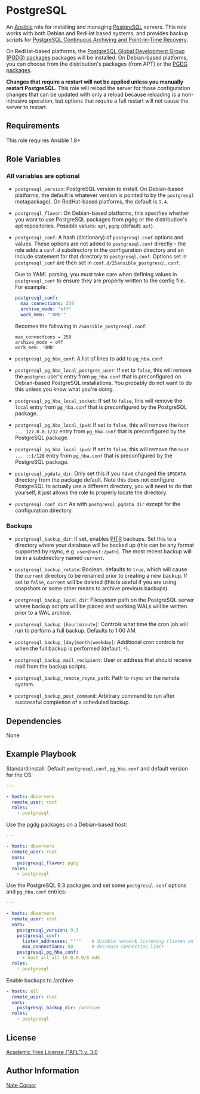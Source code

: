 PostgreSQL
==========

An [Ansible][ansible] role for installing and managing [PostgreSQL][postgresql]
servers. This role works with both Debian and RedHat based systems, and
provides backup scripts for [PostgreSQL Continuous Archiving and Point-in-Time
Recovery][postgresql_pitr].

On RedHat-based platforms, the [PostgreSQL Global Development Group (PGDG)
packages][pgdg_yum] packages will be installed. On Debian-based platforms, you
can choose from the distribution's packages (from APT) or the [PGDG
packages][pgdg_apt].

[ansible]: http://www.ansible.com/
[postgresql]: http://www.postgresql.org/
[postgresql_pitr]: http://www.postgresql.org/docs/9.4/static/continuous-archiving.html
[pgdg_yum]: http://yum.postgresql.org/
[pgdg_apt]: http://apt.postgresql.org/

**Changes that require a restart will not be applied unless you manually
restart PostgreSQL.** This role will reload the server for those configuration
changes that can be updated with only a reload because reloading is a
non-intrusive operation, but options that require a full restart will not cause
the server to restart.

Requirements
------------

This role requires Ansible 1.8+

Role Variables
--------------

### All variables are optional ###

- `postgresql_version`: PostgreSQL version to install. On Debian-based
  platforms, the default is whatever version is pointed to by the `postgresql`
  metapackage). On RedHat-based platforms, the default is `9.4`.

- `postgresql_flavor`: On Debian-based platforms, this specifies whether you
  want to use PostgreSQL packages from pgdg or the distribution's apt
  repositories. Possible values: `apt`, `pgdg` (default: `apt`).

- `postgresql_conf`: A hash (dictionary) of `postgresql.conf` options and
  values. These options are not added to `postgresql.conf` directly - the role
  adds a `conf.d` subdirectory in the configuration directory and an include
  statement for that directory to `postgresql.conf`. Options set in
  `postgresql_conf` are then set in `conf.d/25ansible_postgresql.conf`.

  Due to YAML parsing, you must take care when defining values in
  `postgresql_conf` to ensure they are properly written to the config file. For
  example:

  ```yaml
  postgresql_conf:
    max_connections: 250
    archive_mode: "off"
    work_mem: "'8MB'"
  ```

  Becomes the following in `25ansible_postgresql.conf`:

  ```
  max_connections = 250
  archive_mode = off
  work_mem: '8MB'
  ```

- `postgresql_pg_hba_conf`: A list of lines to add to `pg_hba.conf`

- `postgresql_pg_hba_local_postgres_user`: If set to `false`, this will remove
  the `postgres` user's entry from `pg_hba.conf` that is preconfigured on
  Debian-based PostgreSQL installations. You probably do not want to do this
  unless you know what you're doing.

- `postgresql_pg_hba_local_socket`: If set to `false`, this will remove the
  `local` entry from `pg_hba.conf` that is preconfigured by the PostgreSQL
  package.

- `postgresql_pg_hba_local_ipv4`: If set to `false`, this will remove the `host
  ... 127.0.0.1/32` entry from `pg_hba.conf` that is preconfigured by the
  PostgreSQL package.

- `postgresql_pg_hba_local_ipv6`: If set to `false`, this will remove the `host
  ... ::1/128` entry from `pg_hba.conf` that is preconfigured by the PostgreSQL
  package.

- `postgresql_pgdata_dir`: Only set this if you have changed the `$PGDATA`
  directory from the package default. Note this does not configure PostgreSQL
  to actually use a different directory, you will need to do that yourself, it
  just allows the role to properly locate the directory.

- `postgresql_conf_dir`: As with `postgresql_pgdata_dir` except for the
  configuration directory.

### Backups ###

- `postgresql_backup_dir`: If set, enables [PITR][postgresql_pitr] backups. Set
  this to a directory where your database will be backed up (this can be any
  format supported by rsync, e.g. `user@host:/path`). The most recent backup
  will be in a subdirectory named `current`.

- `postgresql_backup_rotate`: Boolean, defaults to `true`, which will cause the
  `current` directory to be renamed prior to creating a new backup. If set to
  `false`, `current` will be deleted (this is useful if you are using snapshots
  or some other means to archive previous backups).

- `postgresql_backup_local_dir`: Filesystem path on the PostgreSQL server where
  backup scripts will be placed and working WALs will be written prior to a WAL
  archive.

- `postgresql_backup_[hour|minute]`: Controls what time the cron job will run
  to perform a full backup. Defaults to 1:00 AM.

- `postgresql_backup_[day|month|weekday]`: Additional cron controls for when
  the full backup is performed (default: `*`).

- `postgresql_backup_mail_recipient`: User or address that should receive mail
  from the backup scripts.

- `postgresql_backup_remote_rsync_path`: Path to `rsync` on the remote system.

- `postgresql_backup_post_command`: Arbitrary command to run after successful
  completion of a scheduled backup.

Dependencies
------------

None

Example Playbook
----------------

Standard install: Default `postgresql.conf`, `pg_hba.conf` and default version
for the OS:

```yaml
---

- hosts: dbservers
  remote_user: root
  roles:
    - postgresql
```

Use the pgdg packages on a Debian-based host:

```yaml
---

- hosts: dbservers
  remote_user: root
  vars:
    postgresql_flavor: pgdg
  roles:
    - postgresql
```

Use the PostgreSQL 9.3 packages and set some `postgresql.conf` options and
`pg_hba.conf` entries:

```yaml
---

- hosts: dbservers
  remote_user: root
  vars:
    postgresql_version: 9.3
    postgresql_conf:
      listen_addresses: "''"    # disable network listening (listen on unix socket only)
      max_connections: 50       # decrease connection limit
    postgresql_pg_hba_conf:
      - host all all 10.0.0.0/8 md5
  roles:
    - postgresql
```

Enable backups to /archive

```yaml
- hosts: all
  remote_user: root
  vars:
    postgresql_backup_dir: /archive
  roles:
    - postgresql
```

License
-------

[Academic Free License ("AFL") v. 3.0][afl]

[afl]: http://opensource.org/licenses/AFL-3.0

Author Information
------------------

[Nate Coraor](https://github.com/natefoo)  
